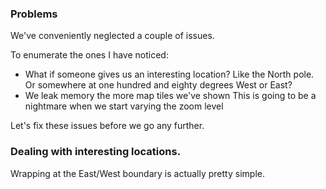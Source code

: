 ### Problems

We've conveniently neglected a couple of issues.

To enumerate the ones I have noticed:

- What if someone gives us an interesting location?
  Like the North pole.
  Or somewhere at one hundred and eighty degrees West or East?
- We leak memory the more map tiles we've shown
  This is going to be a nightmare when we start varying the zoom level

Let's fix these issues before we go any further.

### Dealing with interesting locations.

Wrapping at the East/West boundary is actually pretty simple.

